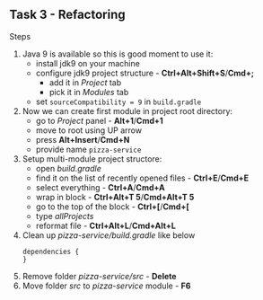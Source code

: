 ## Task 3 - Refactoring



Steps
1. Java 9 is available so this is good moment to use it:
   * install jdk9 on your machine
   * configure jdk9 project structure - **Ctrl+Alt+Shift+S**/**Cmd+;**
     * add it in *Project* tab
     * pick it in *Modules* tab
   * set `sourceCompatibility = 9` in `build.gradle`
1. Now we can create first module in project root directory:
    * go to *Project* panel - **Alt+1**/**Cmd+1**
    * move to root using UP arrow
    * press **Alt+Insert**/**Cmd+N**
    * provide name `pizza-service`
1. Setup multi-module project structore:
    * open *build.gradle*
    * find it on the list of recently opened files - **Ctrl+E**/**Cmd+E**
    * select everything - **Ctrl+A**/**Cmd+A**
    * wrap in block - **Ctrl+Alt+T 5**/**Cmd+Alt+T 5**
    * go to the top of the block - **Ctrl+[**/**Cmd+[**
    * type *allProjects*
    * reformat file - **Ctrl+Alt+L**/**Cmd+Alt+L**
1. Clean up *pizza-service/build.gradle* like below
    ```
    dependencies {
    }
    ```
1. Remove folder *pizza-service/src* -  **Delete**
1. Move folder *src* to *pizza-service* module - **F6**
